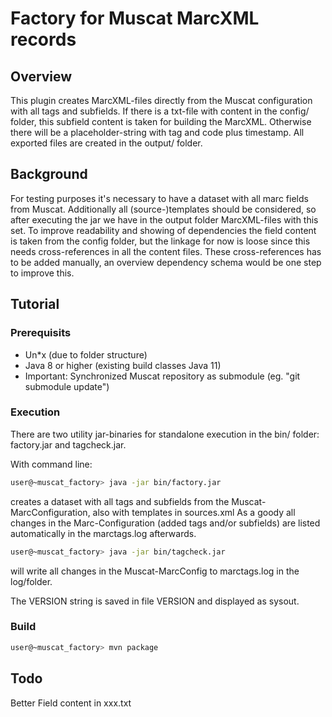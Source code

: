 # Factory for Muscat MarcXML records

## Overview
This plugin creates MarcXML-files directly from the Muscat configuration with all tags and subfields. 
If there is a txt-file with content in the config/ folder, this subfield content is taken for building the MarcXML. Otherwise there will be a placeholder-string with tag and code plus timestamp.
All exported files are created in the output/ folder.    

## Background
For testing purposes it's necessary to have a dataset with all marc fields from Muscat. Additionally all (source-)templates should be considered, so after executing the jar we have in the output folder MarcXML-files with this set. To improve readability and showing of dependencies the field content is taken from the config folder, but the linkage for now is loose since this needs cross-references in all the content files. These cross-references has to be added manually, an overview dependency schema would be one step to improve this.    

## Tutorial

### Prerequisits
- Un*x (due to folder structure)
- Java 8 or higher (existing build classes Java 11)
- Important: Synchronized Muscat repository as submodule (eg. "git submodule update")

### Execution

There are two utility jar-binaries for standalone execution in the bin/ folder: factory.jar and tagcheck.jar.

With command line:

```bash
user@~muscat_factory> java -jar bin/factory.jar
```
creates a dataset with all tags and subfields from the Muscat-MarcConfiguration, also with templates in sources.xml
As a goody all changes in the Marc-Configuration (added tags and/or subfields) are listed automatically in the marctags.log afterwards.

```bash
user@~muscat_factory> java -jar bin/tagcheck.jar
```
will write all changes in the Muscat-MarcConfig to marctags.log in the log/folder.

The VERSION string is saved in file VERSION and displayed as sysout.
 

### Build

```bash
user@~muscat_factory> mvn package
```

## Todo
Better Field content in xxx.txt



